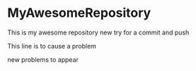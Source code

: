 # MyAwesomeRepository
This is my awesome repository
new try for a commit and push


This line is to cause a problem

new problems to appear
